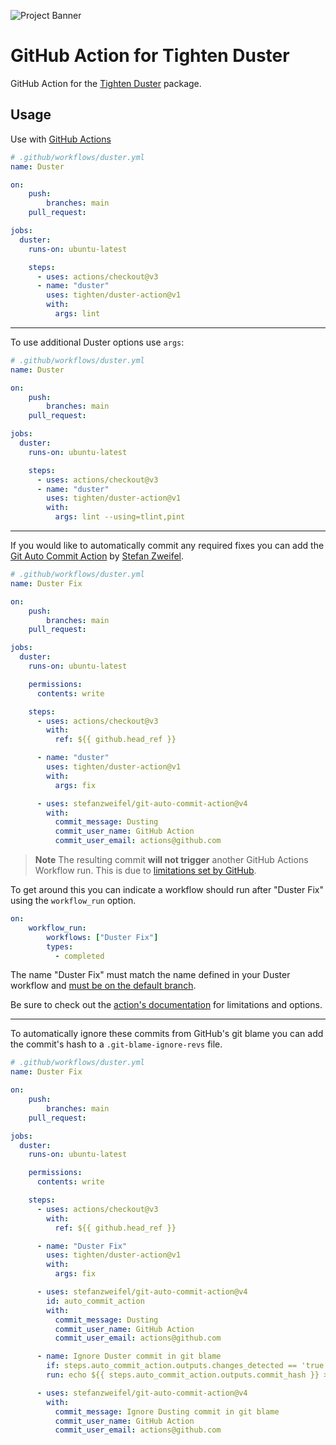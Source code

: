 ![Project Banner](https://raw.githubusercontent.com/tighten/duster/main/banner.png)
# GitHub Action for Tighten Duster

GitHub Action for the [Tighten Duster](https://github.com/tighten/duster) package.

## Usage

Use with [GitHub Actions](https://github.com/features/actions)

```yml
# .github/workflows/duster.yml
name: Duster

on:
    push:
        branches: main
    pull_request:

jobs:
  duster:
    runs-on: ubuntu-latest

    steps:
      - uses: actions/checkout@v3
      - name: "duster"
        uses: tighten/duster-action@v1
        with:
          args: lint
```

---

To use additional Duster options use `args`:

```yml
# .github/workflows/duster.yml
name: Duster

on:
    push:
        branches: main
    pull_request:

jobs:
  duster:
    runs-on: ubuntu-latest

    steps:
      - uses: actions/checkout@v3
      - name: "duster"
        uses: tighten/duster-action@v1
        with:
          args: lint --using=tlint,pint
```

---

If you would like to automatically commit any required fixes you can add the [Git Auto Commit Action](https://github.com/marketplace/actions/git-auto-commit) by [Stefan Zweifel](https://github.com/stefanzweifel).

```yml
# .github/workflows/duster.yml
name: Duster Fix

on:
    push:
        branches: main
    pull_request:

jobs:
  duster:
    runs-on: ubuntu-latest

    permissions:
      contents: write

    steps:
      - uses: actions/checkout@v3
        with:
          ref: ${{ github.head_ref }}

      - name: "duster"
        uses: tighten/duster-action@v1
        with:
          args: fix

      - uses: stefanzweifel/git-auto-commit-action@v4
        with:
          commit_message: Dusting
          commit_user_name: GitHub Action
          commit_user_email: actions@github.com
```

>**Note** The resulting commit **will not trigger** another GitHub Actions Workflow run.
>This is due to [limitations set by GitHub](https://docs.github.com/en/actions/security-guides/automatic-token-authentication#using-the-github_token-in-a-workflow).

To get around this you can indicate a workflow should run after "Duster Fix" using the `workflow_run` option.

```yml
on:
    workflow_run:
        workflows: ["Duster Fix"]
        types:
          - completed
```

The name "Duster Fix" must match the name defined in your Duster workflow and [must be on the default branch](https://docs.github.com/en/actions/using-workflows/events-that-trigger-workflows#workflow_run).

Be sure to check out the [action's documentation](https://github.com/marketplace/actions/git-auto-commit) for limitations and options.

---

To automatically ignore these commits from GitHub's git blame you can add the commit's hash to a `.git-blame-ignore-revs` file.

```yml
# .github/workflows/duster.yml
name: Duster Fix

on:
    push:
        branches: main
    pull_request:

jobs:
  duster:
    runs-on: ubuntu-latest

    permissions:
      contents: write

    steps:
      - uses: actions/checkout@v3
        with:
          ref: ${{ github.head_ref }}

      - name: "Duster Fix"
        uses: tighten/duster-action@v1
        with:
          args: fix

      - uses: stefanzweifel/git-auto-commit-action@v4
        id: auto_commit_action
        with:
          commit_message: Dusting
          commit_user_name: GitHub Action
          commit_user_email: actions@github.com

      - name: Ignore Duster commit in git blame
        if: steps.auto_commit_action.outputs.changes_detected == 'true'
        run: echo ${{ steps.auto_commit_action.outputs.commit_hash }} >> .git-blame-ignore-revs

      - uses: stefanzweifel/git-auto-commit-action@v4
        with:
          commit_message: Ignore Dusting commit in git blame
          commit_user_name: GitHub Action
          commit_user_email: actions@github.com
```
